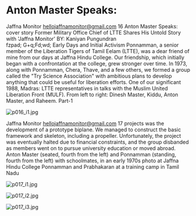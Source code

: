 # Anton Master Speaks:

Jaffna Monitor
hellojaffnamonitor@gmail.com
16
Anton Master Speaks:
cover story
Former Military Office Chief 
of LTTE Shares His Untold 
Story with 'Jaffna Monitor'
BY: 
Kaniyan Pungundran  
fzpad; G+q;Fd;wd;
Early Days and Initial Activism
Ponnamman, a senior member of the Liberation Tigers of 
Tamil Eelam (LTTE), was a dear friend of mine from our 
days at Jaffna Hindu College. Our friendship, which initially 
began with a confrontation at the college, grew stronger 
over time. In 1973, along with Ponnamman, Chera, Thave, 
and a few others, we formed a group called the "Try Science 
Association" with ambitious plans to develop anything that 
could be useful for liberation efforts. One of our significant 
1988, Madras: LTTE representatives in talks 
with the Muslim United Liberation Front 
(MULF). From left to right: Dinesh Master, 
Kiddu, Anton Master, and Raheem.
Part-1

![p016_i1.jpg](images_out/007_anton_master_speaks/p016_i1.jpg)

Jaffna Monitor
hellojaffnamonitor@gmail.com
17
projects was the 
development of a 
prototype biplane. 
We managed to 
construct the basic 
framework and 
skeleton, including 
a propeller. 
Unfortunately, 
the project was 
eventually halted 
due to financial 
constraints, and the 
group disbanded as 
members went on 
to pursue university 
education or moved 
abroad.
Anton Master (seated, fourth from the left) and Ponnamman (standing, fourth from the left) 
with schoolmates, in an early 1970s photo at Jaffna Hindu College
Ponnamman and Prabhakaran at a training camp in Tamil Nadu

![p017_i1.jpg](images_out/007_anton_master_speaks/p017_i1.jpg)

![p017_i2.jpg](images_out/007_anton_master_speaks/p017_i2.jpg)

![p017_i3.jpg](images_out/007_anton_master_speaks/p017_i3.jpg)

